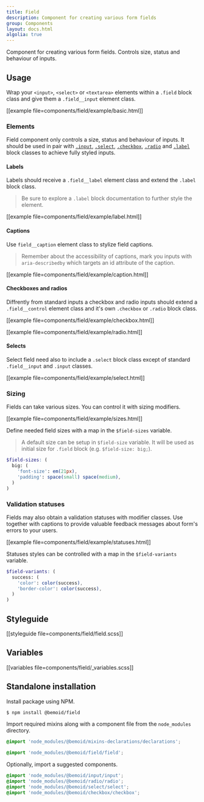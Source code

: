 ```yaml
---
title: Field
description: Component for creating various form fields
group: Components
layout: docs.html
algolia: true
---
```


Component for creating various form fields. Controls size, status and behaviour of inputs.

## Usage

Wrap your `<input>`, `<select>` or `<textarea>` elements within a `.field` block class and give them a `.field__input` element class.

[[example file=components/field/example/basic.html]]

### Elements

Field component only controls a size, status and behaviour of inputs. It should be used in pair with [`.input`](), [`.select`](), [`.checkbox`](), [`.radio`]() and [`.label`]() block classes to achieve fully styled inputs.

#### Labels

Labels should receive a `.field__label` element class and extend the `.label` block class.

> Be sure to explore a `.label` block documentation to further style the <label> element.

[[example file=components/field/example/label.html]]

#### Captions

Use `field__caption` element class to stylize field captions.

> Remember about the accessibility of captions, mark you inputs with `aria-describedby` which targets an id attribute of the caption.

[[example file=components/field/example/caption.html]]

#### Checkboxes and radios

Diffrently from standard inputs a checkbox and radio inputs should extend a `.field__control` element class and it's own `.checkbox` or `.radio` block class.

[[example file=components/field/example/checkbox.html]]

[[example file=components/field/example/radio.html]]

#### Selects

Select field need also to include a `.select` block class except of standard `.field__input` and `.input` classes.

[[example file=components/field/example/select.html]]

### Sizing

Fields can take various sizes. You can control it with sizing modifiers.

[[example file=components/field/example/sizes.html]]

Define needed field sizes with a map in the `$field-sizes` variable.

> A default size can be setup in `$field-size` variable. It will be used as initial size for `.field` block (e.g. `$field-size: big;`).

```scss
$field-sizes: (
  big: (
    'font-size': em(21px),
    'padding': space(small) space(medium),
  )
)
```

### Validation statuses

Fields may also obtain a validation statuses with modifier classes. Use together with captions to provide valuable feedback messages about form's errors to your users.

[[example file=components/field/example/statuses.html]]

Statuses styles can be controlled with a map in the `$field-variants` variable.

```scss
$field-variants: (
  success: (
    'color': color(success),
    'border-color': color(success),
  )
)
```

## Styleguide

[[styleguide file=components/field/field.scss]]

## Variables

[[variables file=components/field/_variables.scss]]

## Standalone installation

Install package using NPM.

```bash
$ npm install @bemoid/field
```

Import required mixins along with a component file from the `node_modules` directory.

```scss
@import 'node_modules/@bemoid/mixins-declarations/declarations';

@import 'node_modules/@bemoid/field/field';
```

Optionally, import a suggested components.

```scss
@import 'node_modules/@bemoid/input/input';
@import 'node_modules/@bemoid/radio/radio';
@import 'node_modules/@bemoid/select/select';
@import 'node_modules/@bemoid/checkbox/checkbox';
```
